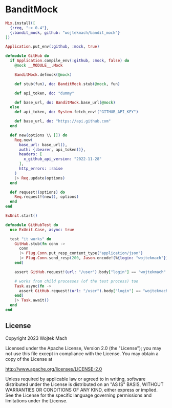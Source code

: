 # BanditMock

```elixir
Mix.install([
  {:req, "~> 0.4"},
  {:bandit_mock, github: "wojtekmach/bandit_mock"}
])

Application.put_env(:github, :mock, true)

defmodule GitHub do
  if Application.compile_env(:github, :mock, false) do
    @mock __MODULE__.Mock

    BanditMock.defmock(@mock)

    def stub(fun), do: BanditMock.stub(@mock, fun)

    def api_token, do: "dummy"

    def base_url, do: BanditMock.base_url(@mock)
  else
    def api_token, do: System.fetch_env!("GITHUB_API_KEY")

    def base_url, do: "https://api.github.com"
  end

  def new(options \\ []) do
    Req.new(
      base_url: base_url(),
      auth: {:bearer, api_token()},
      headers: [
        x_github_api_version: "2022-11-28"
      ],
      http_errors: :raise
    )
    |> Req.update(options)
  end

  def request!(options) do
    Req.request!(new(), options)
  end
end

ExUnit.start()

defmodule GitHubTest do
  use ExUnit.Case, async: true

  test "it works" do
    GitHub.stub(fn conn ->
      conn
      |> Plug.Conn.put_resp_content_type("application/json")
      |> Plug.Conn.send_resp(200, Jason.encode!(%{login: "wojtekmach"}))
    end)

    assert GitHub.request!(url: "/user").body["login"] == "wojtekmach"

    # works from child processes (of the test process) too
    Task.async(fn ->
      assert GitHub.request!(url: "/user").body["login"] == "wojtekmach"
    end)
    |> Task.await()
  end
end
```

## License

Copyright 2023 Wojtek Mach

Licensed under the Apache License, Version 2.0 (the "License");
you may not use this file except in compliance with the License.
You may obtain a copy of the License at

http://www.apache.org/licenses/LICENSE-2.0

Unless required by applicable law or agreed to in writing, software
distributed under the License is distributed on an "AS IS" BASIS,
WITHOUT WARRANTIES OR CONDITIONS OF ANY KIND, either express or implied.
See the License for the specific language governing permissions and
limitations under the License.
